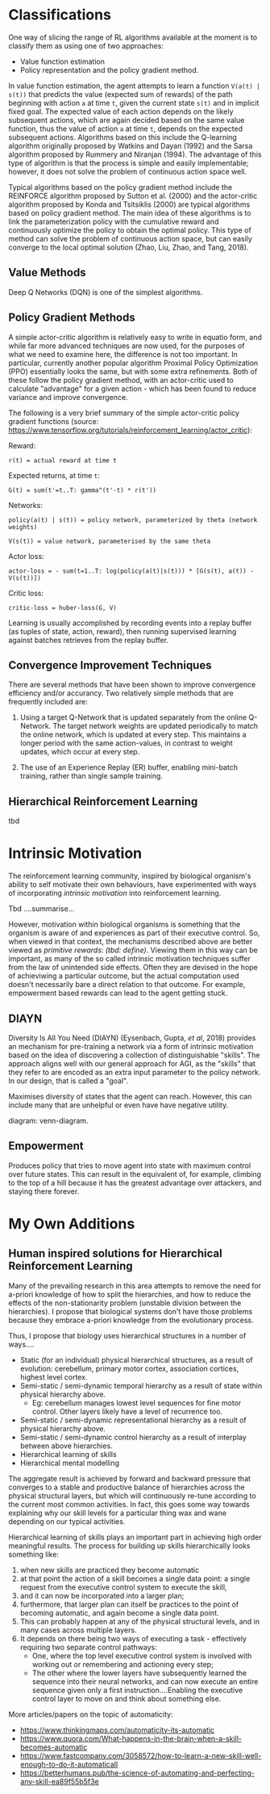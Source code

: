 # Classifications
One way of slicing the range of RL algorithms available at the moment is to classify them as using one of two approaches:
* Value function estimation
* Policy representation and the policy gradient method.

In value function estimation, the agent attempts to learn a function `V(a(t) | s(t))` that predicts the value (expected sum of rewards) of the path beginning with action `a` at time `t`, given the current state `s(t)` and in implicit fixed goal. The expected value of each action depends on the likely subsequent actions, which are again decided based on the same value function, thus the value of action `a` at time `t`, depends on the expected subsequent actions. Algorithms based on this include the Q-learning algorithm originally proposed by Watkins and Dayan (1992) and the Sarsa algorithm proposed by Rummery and Niranjan (1994). The advantage of this type of algorithm is that the process is simple and easily implementable; however, it does not solve the problem of continuous action space well.

Typical algorithms based on the policy gradient method include the REINFORCE algorithm proposed by Sutton et al. (2000) and the actor-critic algorithm proposed by Konda and Tsitsiklis (2000) are typical algorithms based on policy gradient method. The main idea of these algorithms is to link the parameterization policy with the cumulative reward and continuously optimize the policy to obtain the optimal policy. This type of method can solve the problem of continuous action space, but can easily converge to the local optimal solution (Zhao, Liu, Zhao, and Tang, 2018).

## Value Methods
Deep Q Networks (DQN) is one of the simplest algorithms.

## Policy Gradient Methods
A simple actor-critic algorithm is relatively easy to write in equatio form, and while far more advanced techniques are now used, for the purposes of what we need to examine here, the difference is not too important. In particular, currently another popular algorithm Proximal Policy Optimization (PPO) essentially looks the same, but with some extra refinements. Both of these follow the policy gradient method, with an actor-critic used to calculate "advantage" for a given action - which has been found to reduce variance and improve convergence.

The following is a very brief summary of the simple actor-critic policy gradient functions (source: https://www.tensorflow.org/tutorials/reinforcement_learning/actor_critic):

Reward:
```
r(t) = actual reward at time t
```

Expected returns, at time `t`:
```
G(t) = sum(t'=t..T: gamma^(t'-t) * r(t'))
```

Networks:
```
policy(a(t) | s(t)) = policy network, parameterized by theta (network weights)
```

```
V(s(t)) = value network, parameterised by the same theta
```

Actor loss:
```
actor-loss = - sum(t=1..T: log(policy(a(t)|s(t))) * [G(s(t), a(t)) - V(s(t))])
```

Critic loss:
```
critic-loss = huber-loss(G, V)
```

Learning is usually accomplished by recording events into a replay buffer (as tuples of state, action, reward), then running supervised learning against batches retrieves from the replay buffer.

## Convergence Improvement Techniques
There are several methods that have been shown to improve convergence efficiency and/or accurancy. Two relatively simple methods that are frequently included are:

1. Using a target Q-Network that is updated separately from the online  Q-Network. The target network weights are updated periodically to match the online network, which is updated at every step. This maintains a longer period with the same action-values, in contrast to weight updates, which occur at every step.

2. The use of an Experience Replay (ER) buffer, enabling mini-batch training, rather than single sample training.

## Hierarchical Reinforcement Learning
tbd


# Intrinsic Motivation
The reinforcement learning community, inspired by biological organism's ability to self motivate their own behaviours, have experimented with ways of incorporating _intrinsic motivation_ into reinforcement learning.

Tbd ....summarise...

However, motivation within biological organisms is something that the organism is aware of and experiences as part of their executive control. So, when viewed in that context, the mechanisms described above are better viewed as _primitive rewards_: _(tbd: define)_. Viewing them in this way can be important, as many of the so called intrinsic motivation techniques suffer from the law of unintended side effects. Often they are devised in the hope of achieviwing a particular outcome, but the actual computation used doesn't necessarily bare a direct relation to that outcome. For example, empowerment based rewards can lead to the agent getting stuck.

## DIAYN
Diversity Is All You Need (DIAYN) (Eysenbach, Gupta, _et al_, 2018) provides an mechanism for pre-training a network via a form of intrinsic motivation based on the idea of discovering a collection of distinguishable "skills". The approach aligns well with our general approach for AGI, as the "skills" that they refer to are encoded as an extra input parameter to the policy network. In our design, that is called a "goal".

Maximises diversity of states that the agent can reach. However, this can include many that are unhelpful or even have have negative utility.

diagram: venn-diagram.

## Empowerment
Produces policy that tries to move agent into state with maximum control over future states. This can result in the equivalent of, for example, climbing to the top of a hill because it has the greatest advantage over attackers, and staying there forever.

# My Own Additions

## Human inspired solutions for Hierarchical Reinforcement Learning
Many of the prevailing research in this area attempts to remove the need for a-priori knowledge of how to split the hierarchies, and how to reduce the effects of the non-stationarity problem (unstable division between the hierarchies). I propose that biological systems don't have those problems because they embrace a-priori knowledge from the evolutionary process.

Thus, I propose that biology uses hierarchical structures in a number of ways....
* Static (for an individual) physical hierarchical structures, as a result of evolution: cerebellum, primary motor cortex, association cortices, highest level cortex.
* Semi-static / semi-dynamic temporal hierarchy as a result of state within physical hierarchy above.
    * Eg: cerebellum manages lowest level sequences for fine motor control. Other layers likely have a level of recurrence too. 
* Semi-static / semi-dynamic representational hierarchy as a result of physical hierarchy above. 
* Semi-static / semi-dynamic control hierarchy as a result of interplay between above hierarchies. 
* Hierarchical learning of skills
* Hierarchical mental modelling

The aggregate result is achieved by forward and backward pressure that converges to a stable and productive balance of hierarchies across the physical structural layers, but which will continuously re-tune according to the current most common activities. In fact, this goes some way towards explaining why our skill levels for a particular thing wax and wane depending on our typical activities.

Hierarchical learning of skills plays an important part in achieving high order meaningful results. The process for building up skills hierarchically looks something like:
1. when new skills are practiced they become automatic
2. at that point the action of a skill becomes a single data point: a single request from the executive control system to execute the skill,
3. and it can now be incorporated into a larger plan;
4. furthermore, that larger plan can itself be practices to the point of becoming automatic, and again become a single data point.
5. This can probably happen at any of the physical structural levels, and in many cases across multiple layers. 
6. It depends on there being two ways of executing a task - effectively requiring two separate control pathways:
    * One, where the top level executive control system is involved with working out or remembering and actioning every step;
    * The other where the lower layers have subsequently learned the sequence into their neural networks, and can now execute an entire sequence given only a first instruction....Enabling the executive control layer to move on and think about something else.

More articles/papers on the topic of automaticity:
* https://www.thinkingmaps.com/automaticity-its-automatic
* https://www.quora.com/What-happens-in-the-brain-when-a-skill-becomes-automatic
* https://www.fastcompany.com/3058572/how-to-learn-a-new-skill-well-enough-to-do-it-automaticall
* https://betterhumans.pub/the-science-of-automating-and-perfecting-any-skill-ea89f55b5f3e
